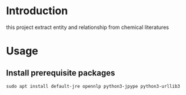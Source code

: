 # Introduction

this project extract entity and relationship from chemical literatures

# Usage

## Install prerequisite packages

```shell
sudo apt install default-jre opennlp python3-jpype python3-urllib3
```
